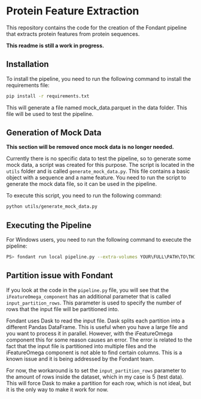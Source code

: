 # Protein Feature Extraction

This repository contains the code for the creation of the Fondant pipeline that extracts protein features from protein sequences.

**This readme is still a work in progress.**

## Installation

To install the pipeline, you need to run the following command to install the requirements file:

```bash
pip install -r requirements.txt
```

This will generate a file named mock_data.parquet in the data folder. This file will be used to test the pipeline.

## Generation of Mock Data

**This section will be removed once mock data is no longer needed.**

Currently there is no specific data to test the pipeline, so to generate some mock data, a script was created for this purpose. The script is located in the `utils` folder and is called `generate_mock_data.py`. This file contains a basic object with a sequence and a name feature. You need to run the script to generate the mock data file, so it can be used in the pipeline.

To execute this script, you need to run the following command:

```bash
python utils/generate_mock_data.py
```

## Executing the Pipeline

For Windows users, you need to run the following command to execute the pipeline:

```bash
PS> fondant run local pipeline.py --extra-volumes YOUR\FULL\PATH\TO\THIS\PROJECT\data:/data
```

## Partition issue with Fondant

If you look at the code in the `pipeline.py` file, you will see that the `iFeatureOmega_component` has an additional parameter that is called ``input_partition_rows``. This parameter is used to specify the number of rows that the input file will be partitioned into.

Fondant uses Dask to read the input file. Dask splits each partition into a different Pandas DataFrame. This is useful when you have a large file and you want to process it in parallel. However, with the iFeatureOmega component this for some reason causes an error. The error is related to the fact that the input file is partitioned into multiple files and the iFeatureOmega component is not able to find certain columns. This is a known issue and it is being addressed by the Fondant team.

For now, the workaround is to set the ``input_partition_rows`` parameter to the amount of rows inside the dataset, which in my case is 5 (test data). This will force Dask to make a partition for each row, which is not ideal, but it is the only way to make it work for now.
